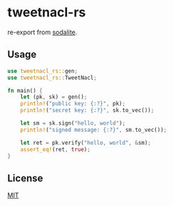 # tweetnacl-rs

re-export from [sodalite][1].

## Usage

```rust
use tweetnacl_rs::gen;
use tweetnacl_rs::TweetNacl;

fn main() {
    let (pk, sk) = gen();
    println!("public key: {:?}", pk);
    println!("secret key: {:?}", sk.to_vec());

    let sm = sk.sign("hello, world");    
    println!("signed message: {:?}", sm.to_vec());

    let ret = pk.verify("hello, world", &sm);
    assert_eq!(ret, true);
}
```

## License

[MIT][2]

[1]: https://crates.io/crates/sodalite
[2]: https://choosealicense.com/licenses/mit/
